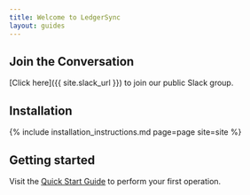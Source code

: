 ```yaml
---
title: Welcome to LedgerSync
layout: guides
---
```


## Join the Conversation

[Click here]({{ site.slack_url }}) to join our public Slack group.

## Installation

{% include installation_instructions.md page=page site=site %}

## Getting started

Visit the [Quick Start Guide](/guides/getting-started/quick-start) to perform your first operation.